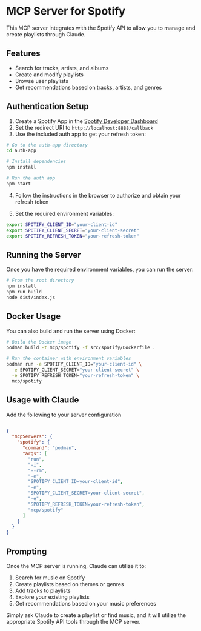 # MCP Server for Spotify

This MCP server integrates with the Spotify API to allow you to manage and create playlists through Claude.

## Features

- Search for tracks, artists, and albums
- Create and modify playlists
- Browse user playlists
- Get recommendations based on tracks, artists, and genres

## Authentication Setup

1. Create a Spotify App in the [Spotify Developer Dashboard](https://developer.spotify.com/dashboard/applications)
2. Set the redirect URI to `http://localhost:8888/callback`
3. Use the included auth app to get your refresh token:

```sh
# Go to the auth-app directory
cd auth-app

# Install dependencies
npm install

# Run the auth app
npm start
```

4. Follow the instructions in the browser to authorize and obtain your refresh token

5. Set the required environment variables:

```sh
export SPOTIFY_CLIENT_ID="your-client-id"
export SPOTIFY_CLIENT_SECRET="your-client-secret"
export SPOTIFY_REFRESH_TOKEN="your-refresh-token"
```

## Running the Server

Once you have the required environment variables, you can run the server:

```sh
# From the root directory
npm install
npm run build
node dist/index.js
```

## Docker Usage

You can also build and run the server using Docker:

```sh
# Build the Docker image
podman build -t mcp/spotify -f src/spotify/Dockerfile .

# Run the container with environment variables
podman run -e SPOTIFY_CLIENT_ID="your-client-id" \
  -e SPOTIFY_CLIENT_SECRET="your-client-secret" \
  -e SPOTIFY_REFRESH_TOKEN="your-refresh-token" \
  mcp/spotify
```

## Usage with Claude

Add the following to your server configuration

```json

{
  "mcpServers": {
    "spotify": {
      "command": "podman",
      "args": [
        "run",
        "-i",
        "--rm",
        "-e",
        "SPOTIFY_CLIENT_ID=your-client-id",
        "-e",
        "SPOTIFY_CLIENT_SECRET=your-client-secret",
        "-e",
        "SPOTIFY_REFRESH_TOKEN=your-refresh-token",
        "mcp/spotify"
      ]
    }
  }
}
```

## Prompting

Once the MCP server is running, Claude can utilize it to:

1. Search for music on Spotify
2. Create playlists based on themes or genres
3. Add tracks to playlists
4. Explore your existing playlists
5. Get recommendations based on your music preferences

Simply ask Claude to create a playlist or find music, and it will utilize the appropriate Spotify API tools through the MCP server.
